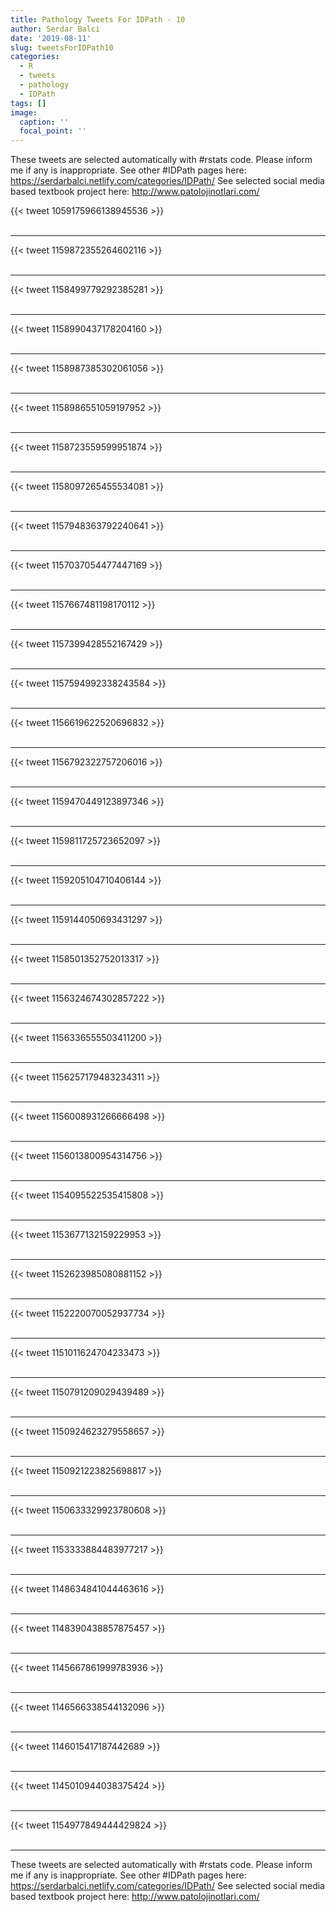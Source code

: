 ```yaml
---
title: Pathology Tweets For IDPath - 10
author: Serdar Balci
date: '2019-08-11'
slug: tweetsForIDPath10
categories:
  - R
  - tweets
  - pathology
  - IDPath
tags: []
image:
  caption: ''
  focal_point: ''
---
```



These tweets are selected automatically with #rstats code. Please inform me if any is inappropriate.
See other #IDPath pages here: https://serdarbalci.netlify.com/categories/IDPath/ 
See selected social media based textbook project here: http://www.patolojinotlari.com/

{{< tweet 1059175966138945536 >}}
<br>
<br>
<hr>
{{< tweet 1159872355264602116 >}}
<br>
<br>
<hr>
{{< tweet 1158499779292385281 >}}
<br>
<br>
<hr>
{{< tweet 1158990437178204160 >}}
<br>
<br>
<hr>
{{< tweet 1158987385302061056 >}}
<br>
<br>
<hr>
{{< tweet 1158986551059197952 >}}
<br>
<br>
<hr>
{{< tweet 1158723559599951874 >}}
<br>
<br>
<hr>
{{< tweet 1158097265455534081 >}}
<br>
<br>
<hr>
{{< tweet 1157948363792240641 >}}
<br>
<br>
<hr>
{{< tweet 1157037054477447169 >}}
<br>
<br>
<hr>
{{< tweet 1157667481198170112 >}}
<br>
<br>
<hr>
{{< tweet 1157399428552167429 >}}
<br>
<br>
<hr>
{{< tweet 1157594992338243584 >}}
<br>
<br>
<hr>
{{< tweet 1156619622520696832 >}}
<br>
<br>
<hr>
{{< tweet 1156792322757206016 >}}
<br>
<br>
<hr>
{{< tweet 1159470449123897346 >}}
<br>
<br>
<hr>
{{< tweet 1159811725723652097 >}}
<br>
<br>
<hr>
{{< tweet 1159205104710406144 >}}
<br>
<br>
<hr>
{{< tweet 1159144050693431297 >}}
<br>
<br>
<hr>
{{< tweet 1158501352752013317 >}}
<br>
<br>
<hr>
{{< tweet 1156324674302857222 >}}
<br>
<br>
<hr>
{{< tweet 1156336555503411200 >}}
<br>
<br>
<hr>
{{< tweet 1156257179483234311 >}}
<br>
<br>
<hr>
{{< tweet 1156008931266666498 >}}
<br>
<br>
<hr>
{{< tweet 1156013800954314756 >}}
<br>
<br>
<hr>
{{< tweet 1154095522535415808 >}}
<br>
<br>
<hr>
{{< tweet 1153677132159229953 >}}
<br>
<br>
<hr>
{{< tweet 1152623985080881152 >}}
<br>
<br>
<hr>
{{< tweet 1152220070052937734 >}}
<br>
<br>
<hr>
{{< tweet 1151011624704233473 >}}
<br>
<br>
<hr>
{{< tweet 1150791209029439489 >}}
<br>
<br>
<hr>
{{< tweet 1150924623279558657 >}}
<br>
<br>
<hr>
{{< tweet 1150921223825698817 >}}
<br>
<br>
<hr>
{{< tweet 1150633329923780608 >}}
<br>
<br>
<hr>
{{< tweet 1153333884483977217 >}}
<br>
<br>
<hr>
{{< tweet 1148634841044463616 >}}
<br>
<br>
<hr>
{{< tweet 1148390438857875457 >}}
<br>
<br>
<hr>
{{< tweet 1145667861999783936 >}}
<br>
<br>
<hr>
{{< tweet 1146566338544132096 >}}
<br>
<br>
<hr>
{{< tweet 1146015417187442689 >}}
<br>
<br>
<hr>
{{< tweet 1145010944038375424 >}}
<br>
<br>
<hr>
{{< tweet 1154977849444429824 >}}
<br>
<br>
<hr>


These tweets are selected automatically with #rstats code. Please inform me if any is inappropriate.
See other #IDPath pages here: https://serdarbalci.netlify.com/categories/IDPath/ 
See selected social media based textbook project here: http://www.patolojinotlari.com/
